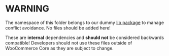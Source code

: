 # WARNING

The namespace of this folder belongs to our dummy [lib package](./../lib/README.md) to manage conflict avoidance.
No files should be added here!

These are **internal** dependencies and **should not** be considered backwards compatible! Developers should not
use these files outside of WooCommerce Core as they are subject to change.
